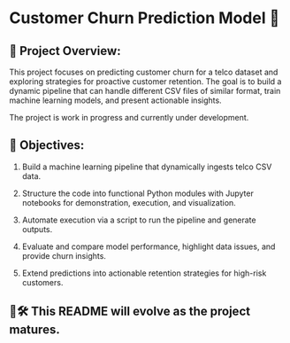 # Customer Churn Prediction Model 🤖

## 📌 Project Overview:
This project focuses on predicting customer churn for a telco dataset and exploring strategies for proactive customer retention. The goal is to build a dynamic pipeline that can handle different CSV files of similar format, train machine learning models, and present actionable insights.

The project is work in progress and currently under development.

## 🎯 Objectives:
1. Build a machine learning pipeline that dynamically ingests telco CSV data.

2. Structure the code into functional Python modules with Jupyter notebooks for demonstration, execution, and visualization.

3. Automate execution via a script to run the pipeline and generate outputs.

4. Evaluate and compare model performance, highlight data issues, and provide churn insights.

5. Extend predictions into actionable retention strategies for high-risk customers.

## 🚧🛠️ This README will evolve as the project matures.
